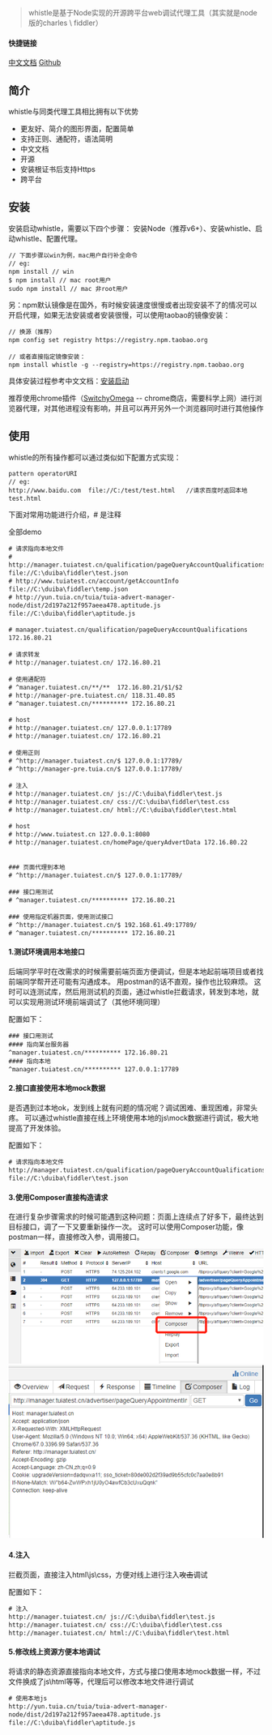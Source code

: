 > whistle是基于Node实现的开源跨平台web调试代理工具（其实就是node版的charles \ fiddler）
#### 快捷链接
[中文文档](http://wproxy.org/whistle/)
[Github](https://github.com/avwo/whistle)

## 简介

  whistle与同类代理工具相比拥有以下优势
  - 更友好、简介的图形界面，配置简单
  - 支持正则、通配符，语法简明
  - 中文文档
  - 开源
  - 安装根证书后支持Https
  - 跨平台

## 安装

  安装启动whistle，需要以下四个步骤： 安装Node（推荐v6+）、安装whistle、启动whistle、配置代理。
  ```
  // 下面步骤以win为例，mac用户自行补全命令
  // eg:
  npm install // win
  $ npm install // mac root用户
  sudo npm install // mac 非root用户
  ```

  另：npm默认镜像是在国外，有时候安装速度很慢或者出现安装不了的情况可以开启代理，如果无法安装或者安装很慢，可以使用taobao的镜像安装：
  ```
  // 换源（推荐）
  npm config set registry https://registry.npm.taobao.org

  // 或者直接指定镜像安装：
  npm install whistle -g --registry=https://registry.npm.taobao.org
  ```

  具体安装过程参考中文文档：[安装启动](http://wproxy.org/whistle/install.html)

  推荐使用chrome插件（[SwitchyOmega](https://chrome.google.com/webstore/detail/padekgcemlokbadohgkifijomclgjgif) -- chrome商店，需要科学上网）进行浏览器代理，对其他进程没有影响，并且可以再开另外一个浏览器同时进行其他操作

## 使用
whistle的所有操作都可以通过类似如下配置方式实现：
```
pattern operatorURI
// eg:
http://www.baidu.com  file://C:/test/test.html   //请求百度时返回本地test.html
```

下面对常用功能进行介绍，# 是注释

全部demo
```
# 请求指向本地文件
# http://manager.tuiatest.cn/qualification/pageQueryAccountQualifications file://C:\duiba\fiddler\test.json
# http://www.tuiatest.cn/account/getAccountInfo file://C:\duiba\fiddler\temp.json
# http://yun.tuia.cn/tuia/tuia-advert-manager-node/dist/2d197a212f957aeea478.aptitude.js file://C:\duiba\fiddler\aptitude.js

# manager.tuiatest.cn/qualification/pageQueryAccountQualifications 172.16.80.21

# 请求转发
# http://manager.tuiatest.cn/ 172.16.80.21

# 使用通配符
# ^manager.tuiatest.cn/**/**  172.16.80.21/$1/$2
# http://manager-pre.tuiatest.cn/ 118.31.40.85
# ^manager.tuiatest.cn/********** 172.16.80.21

# host 
# http://manager.tuiatest.cn/ 127.0.0.1:17789
# http://manager.tuiatest.cn/ 172.16.80.21

# 使用正则
# ^http://manager.tuiatest.cn/$ 127.0.0.1:17789/
# ^http://manager-pre.tuia.cn/$ 127.0.0.1:17789/

# 注入
# http://manager.tuiatest.cn/ js://C:\duiba\fiddler\test.js
# http://manager.tuiatest.cn/ css://C:\duiba\fiddler\test.css
# http://manager.tuiatest.cn/ html://C:\duiba\fiddler\test.html

# host
# http://www.tuiatest.cn 127.0.0.1:8080
# http://manager.tuiatest.cn/homePage/queryAdvertData 172.16.80.22


### 页面代理到本地
# ^http://manager.tuiatest.cn/$ 127.0.0.1:17789/

### 接口用测试
# ^manager.tuiatest.cn/********** 172.16.80.21

### 使用指定机器页面，使用测试接口
# ^http://manager.tuiatest.cn/$ 192.168.61.49:17789/
# ^manager.tuiatest.cn/********** 172.16.80.21
```

#### 1.测试环境调用本地接口
后端同学平时在改需求的时候需要前端页面方便调试，但是本地起前端项目或者找前端同学帮开还可能有沟通成本。
用postman的话不直观，操作也比较麻烦。
这时可以连测试库，然后用测试机的页面，通过whistle拦截请求，转发到本地，就可以实现用测试环境前端调试了（其他环境同理）

配置如下：
```
### 接口用测试
#### 指向某台服务器
^manager.tuiatest.cn/********** 172.16.80.21
#### 指向本地
^manager.tuiatest.cn/********** 127.0.0.1:17789
```

#### 2.接口直接使用本地mock数据
是否遇到过本地ok，发到线上就有问题的情况呢？调试困难、重现困难，非常头疼。
可以通过whistle直接在线上环境使用本地的js\mock数据进行调试，极大地提高了开发体验。

配置如下：
```
# 请求指向本地文件
http://manager.tuiatest.cn/qualification/pageQueryAccountQualifications file://C:\duiba\fiddler\test.json
```

#### 3.使用Composer直接构造请求
在进行复杂步骤需求的时候可能遇到这种问题：页面上连续点了好多下，最终达到目标接口，调了一下又要重新操作一次。
这时可以使用Composer功能，像postman一样，直接修改入参，调用接口。

![](./imgs/composer.png)
![](./imgs/composer2.png)

#### 4.注入
拦截页面，直接注入html\js\css，方便对线上进行注入<del>攻击</del>调试

配置如下：
```
# 注入
http://manager.tuiatest.cn/ js://C:\duiba\fiddler\test.js
http://manager.tuiatest.cn/ css://C:\duiba\fiddler\test.css
http://manager.tuiatest.cn/ html://C:\duiba\fiddler\test.html
```

#### 5.修改线上资源方便本地调试
将请求的静态资源直接指向本地文件，方式与接口使用本地mock数据一样，不过文件换成了js\html等等，代理后可以修改本地文件进行调试
```
# 使用本地js
http://yun.tuia.cn/tuia/tuia-advert-manager-node/dist/2d197a212f957aeea478.aptitude.js file://C:\duiba\fiddler\aptitude.js
```